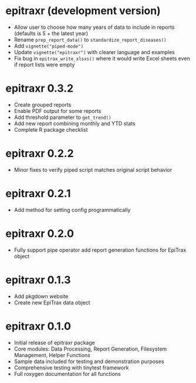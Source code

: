 # epitraxr (development version)

* Allow user to choose how many years of data to include in reports (defaults is 5 + the latest year)
* Rename `prep_report_data()` to `standardize_report_diseases()`
* Add `vignette("piped-mode")`
* Update `vignette("epitraxr")` with clearer language and examples
* Fix bug in `epitrax_write_xlsxs()` where it would write Excel sheets even if report lists were empty

# epitraxr 0.3.2

* Create grouped reports
* Enable PDF output for some reports
* Add threshold parameter to `get_trend()`
* Add new report combining monthly and YTD stats
* Complete R package checklist

# epitraxr 0.2.2

* Minor fixes to verify piped script matches original script behavior

# epitraxr 0.2.1

* Add method for setting config programmatically

# epitraxr 0.2.0

* Fully support pipe operator add report generation functions for EpiTrax object

# epitraxr 0.1.3

* Add pkgdown website
* Create new EpiTrax data object

# epitraxr 0.1.0

* Initial release of epitraxr package
* Core modules: Data Processing, Report Generation, Filesystem Management, Helper Functions
* Sample data included for testing and demonstration purposes
* Comprehensive testing with tinytest framework
* Full roxygen documentation for all functions
